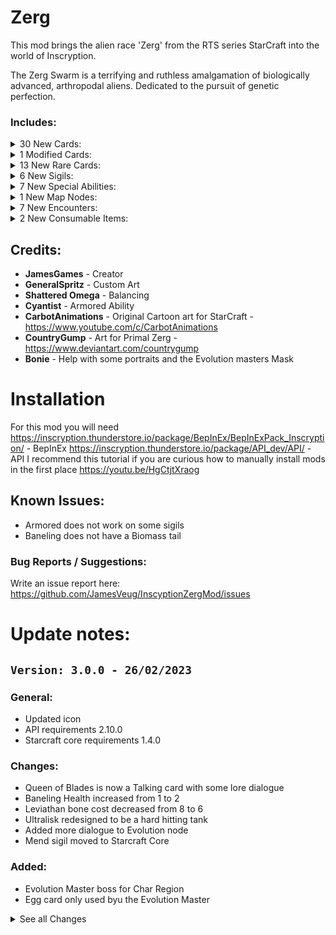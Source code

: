 # Zerg
This mod brings the alien race 'Zerg' from the RTS series StarCraft into the world of Inscryption.

The Zerg Swarm is a terrifying and ruthless amalgamation of biologically advanced, arthropodal aliens. Dedicated to the pursuit of genetic perfection.

### Includes:

<details>
<summary>30 New Cards:
</summary>

|Name|Power|Health|Cost|Sigils|Evolution|Tail|Specials|Traits|Tribes|Meta Categories|
|:-|:-|:-|:-|:-|:-|:-|:-|:-|:-|:-|
|Baneling|3|2| <img align="center" src="https://i.imgur.com/beJhD7d.png">|Explode|||||Insect|Trader|
|Biomass|0|1|Free|Morsel|||||||
|Biomass|1|1|Free|Morsel|||||||
|Broodling|2|2| <img align="center" src="https://i.imgur.com/UvtK0PY.png">|Brittle||Biomass|||Insect||
|Corruptor|2|3| <img align="center" src="https://i.imgur.com/62GUUAC.png">|Airborne||Biomass||KillsSurvivors|Insect|Choice, Trader|
|Crawler Forest|1|4| <img align="center" src="https://i.imgur.com/62GUUAC.png">|Omni Strike, Detector||Biomass||Terrain|Insect||
|Creep Tumor|0|1|Free|Waterborne, Leader||Biomass|||Insect||
|Devourer|4|3| <img align="center" src="https://i.imgur.com/Ckvc6Ww.png">|Airborne, Armored||Biomass||KillsSurvivors|Insect|Choice, Trader|
|Drone|1|1| <img align="center" src="https://i.imgur.com/H6vESv7.png">|Bone Digger(x2)|Crawler Forest|Biomass|||Insect|Choice, Trader|
|Egg|0|1| <img align="center" src="https://i.imgur.com/H6vESv7.png">||||||Insect||
|Guardian|3|5| <img align="center" src="https://i.imgur.com/Ckvc6Ww.png">|Sniper||Biomass|||Insect|Choice, Trader|
|Hydralisk|2|2| <img align="center" src="https://i.imgur.com/62GUUAC.png">|Double Strike||Biomass|||Insect|Choice, Trader|
|Infested Civilian|1|1| <img align="center" src="https://i.imgur.com/UvtK0PY.png">|Unkillable||Biomass|||Insect|Choice|
|Larva|0|1| <img align="center" src="https://i.imgur.com/H6vESv7.png">|Worthy Sacrifice, Armored||Biomass|Larva|Goat|Insect|Choice, Trader|
|Locust|1|2| <img align="center" src="https://i.imgur.com/beJhD7d.png">|Brittle||Biomass|||Insect||
|Lurker|2|2| <img align="center" src="https://i.imgur.com/62GUUAC.png">|Waterborne, Splash Damage||Biomass|||Insect|Trader|
|Mutalisk|1|3| <img align="center" src="https://i.imgur.com/62GUUAC.png">|Regenerate, Ricochet|Guardian|Biomass|||Insect|Choice, Trader|
|Overlord|0|2| <img align="center" src="https://i.imgur.com/H6vESv7.png">|Many Lives, Mighty Leap||Biomass|||Insect|Choice, Trader|
|Overseer|0|6| <img align="center" src="https://i.imgur.com/62GUUAC.png">|Stinky, Detector||Biomass|||Insect|Trader|
|Primal Ravasaur|3|2| <img align="center" src="https://i.imgur.com/62GUUAC.png">|||Biomass|||Insect|Choice, Trader|
|Primal Roach|2|3| <img align="center" src="https://i.imgur.com/62GUUAC.png">|Assimilate|Primal Igniter|Biomass|||Insect|Choice, Trader|
|Primal Zergling|1|2| <img align="center" src="https://i.imgur.com/H6vESv7.png">|Assimilate|Primal Ravasaur|Biomass||ZerglingUnit|Insect|Choice, Trader|
|Ravager|2|2| <img align="center" src="https://i.imgur.com/62GUUAC.png">|Sniper||Biomass|||Insect|Trader|
|Roach|2|2| <img align="center" src="https://i.imgur.com/62GUUAC.png">|Regenerate|Ravager|Biomass|||Insect|Choice, Trader|
|Scourge|3|1| <img align="center" src="https://i.imgur.com/H6vESv7.png">|Airborne, Explode||Biomass|||Insect|Choice|
|Swarm Host|0|2| <img align="center" src="https://i.imgur.com/H6vESv7.png">|Waterborne, Spawn Locust||Biomass|||Insect|Trader|
|Swarm Queen|2|3| <img align="center" src="https://i.imgur.com/62GUUAC.png">|Mend||Biomass|||Insect|Choice|
|Swarmling|0|2| <img align="center" src="https://i.imgur.com/H6vESv7.png">|||Biomass||ZerglingUnit|Insect|Choice|
|Wing|0|2|Free|||Biomass|||||
|Zerglings|1|2| <img align="center" src="https://i.imgur.com/H6vESv7.png">|Swarm|Baneling|Biomass|Zergling Swarm|ZerglingUnit|Insect|Choice, Trader|
</details>

<details>
<summary>1 Modified Cards:
</summary>

|Display Name|Power|Health|Cost|Sigils|Tail|Tribes|Meta Categories|
|:-|:-|:-|:-|:-|:-|:-|:-|
|Pack Rat<br>=><br>Egg|2<br>=><br>0|2<br>=><br>1| <img align="center" src="https://i.imgur.com/62GUUAC.png"><br>=><br> <img align="center" src="https://i.imgur.com/H6vESv7.png">|Trinket Bearer<br>=><br>Trinket Within|Furry Tail|<br>=><br>Insect|Rare|
</details>

<details>
<summary>13 New Rare Cards:
</summary>

|Name|Power|Health|Cost|Sigils|Tail|Specials|Traits|Tribes|Meta Categories|
|:-|:-|:-|:-|:-|:-|:-|:-|:-|:-|
|Brenda|1|3| <img align="center" src="https://i.imgur.com/62GUUAC.png">|Spawn Creep Tumor|Biomass|||Insect|Rare|
|Brood lord|0|6| <img align="center" src="https://i.imgur.com/Ckvc6Ww.png">|Swarm Seeds|Biomass|Brood Lord||Insect|Rare|
|Dehaka|2|2| <img align="center" src="https://i.imgur.com/62GUUAC.png">|Devour|Biomass|Collect Essence, Primal Zerg||Insect|Rare|
|Infested Terran|1|2| <img align="center" src="https://i.imgur.com/beJhD7d.png">|Brittle, Fecundity|Biomass|||Insect|Rare|
|Infestor|1|1| <img align="center" src="https://i.imgur.com/62GUUAC.png">|Waterborne, Fish Hook|Biomass|||Insect|Rare|
|Leviathan|0|20| <img align="center" src="https://i.imgur.com/66XMPEU.png">|Blood Bank, Summon Zerg|Biomass|||Insect|Rare|
|Patchling|1|1|Free||Biomass||ZerglingUnit|Insect|Rare|
|Primal Igniter|3|4| <img align="center" src="https://i.imgur.com/62GUUAC.png">|Splash Damage|Biomass|||Insect|Rare|
|Queen|1|3| <img align="center" src="https://i.imgur.com/62GUUAC.png">|Spawn Larva|Biomass|||Insect|Rare|
|Queen of Blades|3|6| <img align="center" src="https://i.imgur.com/8SvThbo.png">|Bifurcated Strike, Splash Damage|Biomass|||Insect|Rare|
|Strange Artifact|0|1| <img align="center" src="https://i.imgur.com/H6vESv7.png">|Worthy Sacrifice, Many Lives|||Goat|Insect, Bird, Canine|Rare|
|Ultralisk|5|4| <img align="center" src="https://i.imgur.com/8SvThbo.png">|Guardian|Biomass|||Insect|Rare|
|Viper|2|1| <img align="center" src="https://i.imgur.com/62GUUAC.png">|Abduct|Biomass|||Insect|Rare|
</details>

<details>
<summary>6 New Sigils:
</summary>

|Name|Description|
|:-|:-|
|Devour|When a card bearing this sigil is placed on the board and there is an opposing card, this card will eat that card and absorb some of its stats.|
|Spawn Creep Tumor|At the end of the owner's turn, the card bearing this sigil will move in the direction inscrybed and leave behind a Creep Tumor. A Creep Tumor is defined as 0 Power 1 Health with Waterborne and Leader.|
|Spawn Larva|When a card bearing this sigil is played, Larva are created adjacent to it. A Larva is defined as 0 power 3 health with Fledgling.|
|Spawn Locust|When a card bearing this sigil is played and at the start of your turn, Locusts will be created adjacent to it. A Locust is defined as 1 power 1 health with Brittle|
|Summon Zerg|Whenever a card bearing this sigil takes damage, a random Zerg card is created in your hand.|
|Swarm Seeds|When a card bearing this sigil is played, a Broodling is placed in your hand. A Broodling is defined as 2 power 2 health with Brittle.|
</details>

<details>
<summary>7 New Special Abilities:
</summary>

|Name|Description|
|:-|:-|
|Brenda|Popular character used by WinterGaming to mock Queens getting out of position.|
|Brood Lord|As long as this creature is on the board, a Broodling is created in your hand at the start of your turn, up to 3 maximum.|
|Collect Essence|This Primal leader will permanently grow stronger after defeating more powerful cards.|
|Larva|The Larva will evolve into a random Zerg when it matures.|
|Primal Zerg|Primal Zerg will grow stronger depending on what creatures were sacrificed to summon them.|
|Zergling Rush|The value represented with this sigil will be equal to the number of Zerglings that the owner has on their side of the table.|
|Zergling Swarm|For every point of health this creature has, the portrait will gain 1 Zergling up to 6.|
</details>

<details>
<summary>1 New Map Nodes:
</summary>

|Name|
|:-|
|Evolve Sequence|
</details>

<details>
<summary>7 New Encounters:
</summary>

|Name|Min Difficulty|Max Difficulty|Regions|Main Tribes|Turns|
|:-|:-|:-|:-|:-|:-|
|AbathurEncounter|1|15|All|Insect|8|
|AbathurEncounter2|1|15|All|Insect|7|
|Drone Rush|1|5|Char|Insect|5|
|Swarm Host snipe|1|15|Char|Insect|5|
|Ultralisk Rush|10|15|Char|Insect|6|
|Zerg Air|1|15|Char|Insect|6|
|Zergling Swarm|1|15|Char|Insect|5|
</details>

<details>
<summary>2 New Consumable Items:
</summary>

|Name|Description|Randomly Given|Power Level|Available In Regions|
|:-|:-|:-|:-|:-|
|Biomass Bottle|A Biomass is created in your hand. A Biomass is defined as: 0 Power, 1 Health, Morsel.|Yes|1|All|
|Biomass Bottle|A Biomass is created in your hand. A Biomass is defined as: 1 Power, 1 Health, Morsel.|Yes|1|All|
</details>





## Credits:
- **JamesGames** - Creator
- **GeneralSpritz** - Custom Art
- **Shattered Omega** - Balancing
- **Cyantist** - Armored Ability
- **CarbotAnimations** - Original Cartoon art for StarCraft - https://www.youtube.com/c/CarbotAnimations
- **CountryGump** - Art for Primal Zerg - https://www.deviantart.com/countrygump
- **Bonie** - Help with some portraits and the Evolution masters Mask


# Installation
For this mod you will need
https://inscryption.thunderstore.io/package/BepInEx/BepInExPack_Inscryption/ - BepInEx
https://inscryption.thunderstore.io/package/API_dev/API/ - API
I recommend this tutorial if you are curious how to manually install mods in the first place https://youtu.be/HgCtjtXraog


## Known Issues:
- Armored does not work on some sigils
- Baneling does not have a Biomass tail


### Bug Reports / Suggestions:
Write an issue report here: https://github.com/JamesVeug/InscyptionZergMod/issues



# Update notes:

## `Version: 3.0.0 - 26/02/2023`
### General:
- Updated icon
- API requirements 2.10.0
- Starcraft core requirements 1.4.0

### Changes:
- Queen of Blades is now a Talking card with some lore dialogue
- Baneling Health increased from 1 to 2
- Leviathan bone cost decreased from 8 to 6
- Ultralisk redesigned to be a hard hitting tank
- Added more dialogue to Evolution node
- Mend sigil moved to Starcraft Core

### Added:
- Evolution Master boss for Char Region
- Egg card only used byu the Evolution Master

<details>
  <summary>See all Changes</summary>

## `Version: 2.4.1 - 25/01/2023`
### General:
- Fixed Evolution masters mask looking flat
- New strange artifact art

### Changes:
- Roach health decreased from 3 -> 2
- Primal Roach health increased from 2 -> 3
- Removed Armored sigil from Primal Roach


## `Version: 2.4.0 - 04/01/2023`
### Added:
- New Mask to Evolve Sequence and added new dialogue
- Devour Sigil

### Changes:
- Ultralisk now redesigned to be like the Urayuli
- Removed Assimilate sigil from Primal Igniter and Ravasaur
- Swarmling Health increased from 1 to 2
- Swarm Queen Health increased from 2 to 3
- Replaced Regenerate on Dehaka with Devour

## `Version: 2.3.2 - 23/12/2022`
### Added:
- Biomass card #2. Has attack and health. 25% chance to get it from Evolve node.

### Changes:
- Fixed Swarming new stat icon not working for any zergling
- Fixed error from new bottle in item
- Increased attacking biomass chance from 25% to 50%
- Broodling
  - Bonecost increased from 1 to 4
- Locus
  - Bonecost increased from 1 to 2

## `Version: 2.3.1 - 22/12/2022`
### Added:
- Biomass card #2. Has attack and health. 25% chance to get it from Evolve node.

### Changes:
- Evolve node is now a special node instead of new card node.
- Fixed Evolve node not showing green particles when a card evolves.
- Renamed Zergling trait to ZerglingUnit

## `Version: 2.3.0 - 21/12/2022`
### Added:
- Swarm Queen
- Swarmling
- Infested Civilian
- Mend Ability
- Zergling Rush Stat Icon
- Zergling Trait

### Changes:
- Added Zergling Rush to Zergling, Patchling and Primal Zergling


## `Version: 2.2.1 - 21/11/2022`
### Changes:
- Updated icon to line uop with StarcraftCore and Protoss
- Removed log spam


## `Version: 2.2.0 - 20/11/2022`
### Added:
  - 5 Encounters for Char Region
  - Zergling Starter Deck
  - Primal Zerg Starter Deck
  - Pixel art for Dehaka
  - Pixel art for Larva
  - Pixel art for Zergling
  - Pixel art for Primal Zergling

### Changes:
  - Larva now has TripleBlood instead of Evolve
  - Larva now is a good sacrifice to the bone lord instead of Killing survivors
  - Corrupter now kills survivors when sacrificed at the fire
  - Devourer now kills survivors when sacrificed at the fire

### Fixes:
  - Fixed Zergling portrait not changing with health
  - Fixed Zergling portrait staying as Zerglings after evolving
  - Fixed Dehaka portrait not changing with kills

## `Version: 2.1.0 - 6/11/2022`
### Added:
- General
  - Upgrade API to v2.6
  - Added StarCraft core dependency

### Changes:
- General
  - Replaced Double Attack with Double Strike
  - Removed Double Attack
  - Minor description fixes

## `Version: 2.0.0 - 28/3/2022`
### Added:
- General
    - Added Patchling
    - Added Brenda
    - Added Creep Tumor
    - Added Egg to replace Packrat
    - Added Assimilate Ability
    - Added Swarm Ability
    - Added Trinket Within Ability
    - Added Evolution Map node (May be very hard to get)
    - Added Biomass in a Bottle Item
    + Plus More

### Changes:
- General
  - Kaycees mod / Api 2.1 support
  - Changed Packrat to Egg
  - Changed Crawler Forest
  - Changed all Primal Zerg. Only Dehaka steals sigils
  - Changed Zergling to have Swarm instead of Double Attack
  - Changed Biomass to have Morsel
  - Plus More

## `Version: 1.1.0 - 29/1/2022`
### Added:
- General
  - Added Dependency: Kopie_RuleBook_Expender to view descriptions of Act 2/3 sigils
  - Added Dependency: Multiple_Sigil_Render_Fix to view more than 2 base sigils on 1 card

### Changes:
- General
  - Removed some Logs coming up in console
- Dehaka
  - Increased Damage from 1 to 2
- Larva
  - Replaced Fledgling with Nano Shield
- Drone
  - Health decreased from 3 to 1
  - Replaced Fledgling with Bone Digger
- Primal Igniter
  - Now Rare
  - Damage increased from 2 to 3
  - Blood increased from 2 to 3
- Ravasaur
  - Health decreased from 3 to 2
- Primal Roach
  - Health decreased from 3 to 2
- Queen of Blades
  - Damage increased from 2 to 3
- Summon Zerg
  - Balanced change to get certain cards
- Larva Special Ability
  - Balanced change to get certain cards

### Fixes:
- General
  - Fixed sigils spamming config view
- Summon Zerg
  - Fixed it always giving the same card


## `Version: 1.0.0 - 25/1/2022`
### Changes:
- Queen of Blades
    - Replaced Trifurcated with Bifurcated

### Fixes:
- Primal Zerg
  - Fixed Emits not showing
- Blood Bank
  - Fixed not working with triple blood
  - Fixed sacrificing with other cards still taking full hp


## `Version: 0.11.0 - 17/1/2022`
### Added:
- General
  - Added Watermark to all cards back in (Removed by mistake!)
- New Cards
  - Primal Roach
  - Primal Igniter

### Changes:
- General
  - Changed Tail of all Zerg units to Biomass except Mutalisk that has a Unique Tail image
  - Updated Leshy text for all cards and Sigils
  - Updated all rulebook descriptions
- Primal Zerg
  - Can now steal a random base sigil from any Card 
- Dehaka
  - Added Primal Zerg Special Ability
  - Sigils Dehaka steals are permanent
  - Now gains +1/+1 when killing a card stronger than him.
  - Resets at the beginning of a run now
- Corrupter
  - Health increased from 2 to 3
- Ultralisk
  - Damage increased from to to 3
- Crawler Forest
    - Added Mirror Special Icon
    - Added new Art by JamesGames
    - Crawler Forest can no longer be Sacrificed
- Fish Hook
    - No longer obtainable from WoodCarver
- Blood bank
    - Added new Art by General Spritz
- Detector
    - Added new Art by General Spritz
- Ricochet
    - Added new Art by General Spritz
- Spawn Locust
    - Added new Art by General Spritz
- Swarm Seeds
    - Added new Art by General Spritz

### Fixes:
- General
- Splash Damage
  - Fixed hitting after all other effects have triggered
- Explode
  - Fixed hitting after all other effects have triggered
- Detector
  - Fixed not revealing cards when a card is transformed into something that has Detector (Drone)


## `Version: 0.10.0 - 9/1/2022`
### Added:
- Added Primal Zergling
- Added Ravasaur
- Added Primal Zerg Special Ability
- Added Brood Lord Special Ability

### Changes:
- General
  - Changed Tail of all Zerg units to Biomass except Mutalisk that has a Unique Tail image
- Brood lord
  - Now gives 1 Broodling at the start of your turn 
- Guardian
  - Increased Power from 2 to 3
  - Decreased Health from 6 to 5
- Spawn Locust
  - Changed to Place 2 Locust on the board adjacent to the card with this sigil at the start of your turn
- Queen of Blades
  - Removed Regestate ability
  - Added Trifurcated Strike ability
  - Added Splash Damage ability
  - Reduced power from 4 to 2
  - Increased health from 4 to 6
  - Increased blood cost from 3 to 4
- Overlord
  - Added meme eye alternative portrait image
- Hydralisk
  - Added meme eye alternative portrait image
- Drone
  - Replaced Submerge with Evolve
- Locust
  - Increased Health from 1 to 2
- Abduct
  - Can now pull any card to the closest slot.
- Devourer
  - No longer Rare
- Queen
  - Now Rare
- Infested Terran
  - Now Rare
- Spawn Larva
  - No longer accessible from Wood Carver
- Summon Zerg
  - No longer accessible from Wood Carver

### Fixes:
- General
  - Some special abilities triggered twice
  

## `Version: 0.9.0 - 21/12/2021`
### New:
- Added Larva
- Added Larva Special Ability
- Added Summon Zerg Ability
- Added Blood Bank Ability

### Changes:
- General
  - Bumped API dependency from 1.12.0 to 1.13.0
  - Added JSONLoader 1.7.0 dependency
  - All cards now loaded by JSONLoader
  - All sigils now loaded by JSON
  - Updated all Portraits with higher resolution art
  - Special abilities GUID changed to jamesgames.inscryption.zergmod
- Leviathan
  - Reduced Power from 2 to 0
  - Increased Health from 10 to 20
  - Reduced Bone Cost from 10 to 8
  - Removed WhackAMole and Sharp Abilities
  - Added Blood Bank and Summon Zerg Abilities
- Mutalisk
  - Added Regenerate
- Hydralisk
  - Damage reduced from 3 to 2
  - Added Double Attack
- Strange Artifact
  - Can no longer Kill Survivors
- Squirrel
  - Reverted back to normal
- Overlord
  - Removed Fledgling
  - Added Sacrificial
  - Increased Blood from 1 to 2
- Guardian
  - Damage reduced from 4 to 2
  - Added Snipe
- Detector
  - Added new art by General Spritz
- Corrupter
  - Renamed to Corruptor
- Lurker
  - No longer rare

### Fixes:
- General
  - Infester and queen sizes not 114x94
- Viper
  - Correct Emission
- Scourge
  - Fixed Portrait offset
- Ricochet
  - Fixed Ricochet damage not setting to 1


## `Version: 0.8.0 - 5/1/2021`
### New:
- Strange Artifact

### Changes:
- General
  - Added first pass emissions to all cards except Zerglings
  - Removed rare background from cards that are not rare
- Ricochet
  - Can now be blocked by Mighty Leap
- Swarm Host
  - No longer rare. Obtainable from Trader
- Dehaka
  - Blood cost increased from 1 to 2
- Scourge
  - Damage increased to 3 from 1
  - Obtainable now

### Fixes:
- Dehaka
  - Fixed portrait not changing on boot
- Zerglings
  - Fixed portrait not changing when buffing hp at campfire
  - Fixed portrait not changing on boot
- Regestate
  - Fixed HP of egg not accounting for buffed health from fire.


## `Version: 0.7.0 - 2/12/2021`
### New:
- Crawler Forest

### Changes:
- General
  - Updated some Descriptions to be more descriptive
- Lurker
  - Removed Guard Dog Ability
  - Added Splash Damage Ability
- Drone
  - Added Submerge
  - Can now Evolve into Crawler Forest
- Double Attack
  - Can now double attack cards that are created after the initial cards death 
- Abduct
  - Can now be canceled by clicking on an empty slot
- Spawn Larva
  - Added new art by General Spritz
- Armoured
  - Renamed to Armored
- Draw Broodling's
  - Renamed to Swarm Seeds
- Draw Locust's
  - Renamed to Spawn Locust

### Fixes:
- Sometimes Abduct does not wiggle when it can not cast
- Soft lock when sacrificing a card that has the Detector sigil and has revealed submerged cards

## `Version: 0.6.0 - 28/11/2021`
### New:
- Added Collect Essence special ability
- Added Fish Hook ability
- Added Ricochet ability

### Changes:
- General
    - Updated some descriptions
- Dehaka
    - Added Collect Essence special ability
    - Portrait changes as he kills strong units
- Infestor
    - Removed Trifurcated Strike ability
    - Added Fish Hook ability
- Ultralisk
    - Now obtainable after defeating Prospector
- Mutalisk 
    - Health reverted back to 3 from 1
    - Removed Bombard ability 
    - Removed Airborne ability
    - Added Ricochet ability
- Roach
	- Health increased from 2 to 3
- Armoured ability
	- Added new art by General Spritz

### Fixes:
- Splash damage sometimes doesn't hit a
- Fixed Bombard hitting facedown cards



## `Version: 0.5.0 - 26/11/2021`
### New:
- Added Bombard ability

### Changes:
- General
  - Rebalanced drop rates of rare cards
  - Updated some descriptions
- Mutalisk
  - Health Reduced from 3 to 1
  - Regenerate ability removed
  - Bombard ability added
- Infested Terran
  - Bone cost increase from 1 to 2
- Draw Broodling's
  - Reduced cards drawn from 2 to 1
- Draw Locust's
  - Reduced cards drawn from 2 to 1
- Regestate
  - Health of egg now the same as the card it evolves into
  - Total turns to evolve now depends on health of card evolving into
- Double Attack
  - No longer hits face
    - Halved animation
- Devourer
  - Is now Rare
- Guardian
  - Is now Rare
- Ravager
  - Is now Rare
- Lurker
  - Is now Rare
  - Accessible from boss fights

### Fixes:
- Rare cards obtainable from common card map node 
- Splash damage no longer hits face down cards
- Fixed Regestate not having the Fledgling sigil to evolve the egg



## `Version: 0.4.0 - 24/11/2021` 
### New:
- Added Viper - 2,1 with Abduct
- Added Scourge - 1,1 with Explode and Airborne
- Added Corruptor - 2,2 with Airborne. Evolves into Devourer
- Added Devourer - 3,3 with Airborne and Armoured
- Added Guardian - 4,6

- Added Abduct Ability
- Added Detector Ability
- Added Explode Ability

### Changes:
- Infested Terran
	- Removed Blood cost so now its just 1 Bone
- Ravager
	- Renamed from Ravanger to Ravager
- Lurker
	- Removed Burrower ability
	- Added GuardDog ability
- Overlord
	- Removed Airborne ability
	- Added Fledgling ability
- Overseer
	- Removed Reach and Airborne abilities
	- Added Detector and Stinky abilities
- Splash Damage
	- Added new art by General Spritz
- Double Attack
    - No longer hits face

### Fixes:
- Fixed Infested Terran costing 1 Blood and 1 Bone

## `Version: 0.3.0 - 23/11/2021`
### New:
- Added Ravenger - 2,2 with Snipe
- Added Lurker - 2,2 with Submerge and Burrower

- Added Armoured Ability
- Added Splash Ability

- Added Watermark to all Zerg cards

### Changes:
- Bumped API plugin requirement to 1.12.0
- Hydralisk
	- Evolves into a Lurker
- Roach 
	- Evolves into a Ravenger
- Broodlord
	- Health changed to 6 from 4
	- Blood changed to 3 from 2
- Broodling
	- Damage changed to 2 from 1
	- Health changed to 2 from 1
- Queen of Blades 
	- Damage changed to 4 from 3
	- Health changed to 4 from 3
- Ultralisk 
	- No longer accessible from Trader
	- Removed Deathshield ability
	- Added Armoured ability
	- Added Splash Damage ability
- Baneling
	- Removed Trifurcated Strike ability
	- Added Splash Damage ability


## `Version: 0.2.0 - 22/11/2021`
### New:
- Added Drone - 1,1 with Bone digger
- Added Baneling - Rare - 3,1 with Brittle and Trifurcated Strike
- Added Swam Host - Rare - 0,2 with Draw 2 Locusts and Submerge
- Added Locus - 1,1 with Brittle
- Added Broodlord - 0,4 with Draw 2 Broodlings
- Added Bloodling - 1,1 with Brittle
- Added Infested Terran - 1,2 with Brittle and Fecundity
- Added Overseer - 0,6 - Rare with Reach and Airborne
- Added Infestor - 1,1 - Rare with Submerge and Trifurcated Strike
- Added Dehaka - 1,2 - Rare with Regenerate
- Added Leviathan - 2,10 - with Burrower and Sharp
- Added Ultralisk - 2,6 - with Death Shield

- Added Draw Broodlings ability
- Added Draw Locusts ability

### Changes:
- Overlord 
	- Evolves into Overseer
- Zerglings 
	- Evolve into Banelings
	- Portrait now shows how many zerglings as health. Max 6.
- Queen of Blades
	- No longer obtainable from Trader
- Mutalisk
	- Removed Trifurcated Strike
	- Added Regeneration
	- Damage changed to 1 from 2
	- Health changed to 3 from 1
- Double Attack
	- Added new art by General Spritz
- Regeneration
	- Added new art by General Spritz

### Fixes:
- Fixed all zerg card backgrounds showing as Rare



## `Version: 0.1.1 - 19/11/2021`
### New:
- All Zerg cards
    - Now have the Insect Trait
### Changes:
- Mutalisk 
	-	Damage changed to 2 from 3
- Larva 
	- Health reduced back to 1
- Kerrigan 
	- Renamed to Queen of Blades
- Final attack 
	- Renamed to Double Attack
- Touched up some card descriptions
- Touched up some ability dialogue

### Fixes:
- Fixed mod not working due to wrong directory
- Fixed Final attack direct attack animation
- Fixed Final attack sometimes not attacking


## `Version: 0.1.0 - 17/11/2021`
### New:
- Added Zergling - 1,2 with Final attack
- Added Roach - 2,2 with Regenerate
- Added Overlord - 0,4 with Airborne and Mighty Leap
- Added Kerrigan - 3,3 With Regestate
- Added Mutalisk - 3,1 with Airborne and Bifurcated Strike
- Added Queen - 1,3 With Spawn Larva
- Added Hydralisk - 3,2

- Added Regenerate ability
- Added Spawn Larva ability
- Added Final attack ability
- Added Regestate ability

### Changes:
- Squirrel art changed to a Larva

</details>